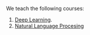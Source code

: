 
We teach the following courses:

1.  [Deep Learning](https://github.com/jorgeperezrojas/cc6204-DeepLearning-DCCUChile).
2. [Natural Language Procesing](https://github.com/dccuchile/CC6205)

